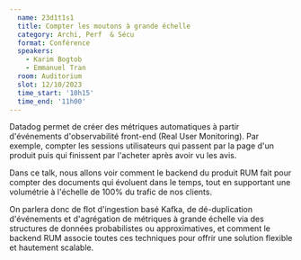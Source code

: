 ```yaml
---
  name: 23d1t1s1
  title: Compter les moutons à grande échelle
  category: Archi, Perf  & Sécu
  format: Conférence
  speakers: 
    - Karim Bogtob
    - Emmanuel Tran
  room: Auditorium
  slot: 12/10/2023
  time_start: '10h15'
  time_end: '11h00'
---
```

Datadog permet de créer des métriques automatiques à partir d'événements d'observabilité front-end (Real User Monitoring). Par exemple, compter les sessions utilisateurs qui passent par la page d'un produit puis qui finissent par l'acheter après avoir vu les avis.

Dans ce talk, nous allons voir comment le backend du produit RUM fait pour compter des documents qui évoluent dans le temps, tout en supportant une volumétrie à l'échelle de 100% du trafic de nos clients.

On parlera donc de flot d'ingestion basé Kafka, de dé-duplication d'événements et d'agrégation de métriques à grande échelle via des structures de données probabilistes ou approximatives, et comment le backend RUM associe toutes ces techniques pour offrir une solution flexible et hautement scalable.
